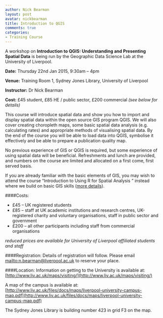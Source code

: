 ```yaml
---
author: Nick Bearman
layout: post
avatar: nickbearman
title: Introduction to QGIS
comments: true
categories:
- Training Course
---
```


A workshop on **Introduction to QGIS: Understanding and Presenting Spatial Data** is being run by the Geographic Data Science Lab at the University of Liverpool.

**Date:** Thursday 22nd Jan 2015, 9:30am – 4pm

**Venue:** Training Room 1, Sydney Jones Library, University of Liverpool

**Instructor:** Dr Nick Bearman

**Cost:** £45 student, £85 HE / public sector, £200 commercial *(see below for details)*

This course will introduce spatial data and show you how to import and display spatial data within the open source GIS program QGIS. We will also cover creating choropleth maps, some basic spatial data analysis (e.g. calculating rates) and appropriate methods of visualising spatial data. By the end of the course you will be able to load data into QGIS, symbolise it effectively and be able to prepare a publication quality map. 

No previous experience of GIS or QGIS is required, but some experience of using spatial data will be beneficial. Refreshments and lunch are provided, and numbers on the course are limited and allocated on a first come, first served basis.

If you are already familiar with the basic elements of GIS, you may wish to attend the course “Introduction to Using R for Spatial Analysis ” instead where we build on basic GIS skills ([more details](http://geographicdatascience.com/training%20course/2014/12/01/R-Spatial-Analysis/)). 

####Costs:
- £45 – UK registered students
- £85 – staff at UK academic institutions and research centres, UK-registered charity and voluntary organisations, staff in public sector and government
- £200 – all other participants including staff from commercial organisations  

*reduced prices are available for University of Liverpool affiliated students and staff*

####Registration:
Details of registration will follow. Please email <mailto:n.bearman@liverpool.ac.uk> to reserve your place.

####Location:
Information on getting to the University is available at: [http://www.liv.ac.uk/maps/visiting/](http://www.liv.ac.uk/maps/visiting/)

A map of the campus is available at: [http://www.liv.ac.uk/files/docs/maps/liverpool-university-campus-map.pdf](http://www.liv.ac.uk/files/docs/maps/liverpool-university-campus-map.pdf)

The Sydney Jones Library is building number 423 in grid F3 on the map. 
